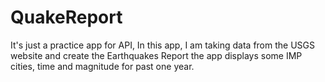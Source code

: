 # QuakeReport
It's just a practice app for API,
In this app, I am taking data from the USGS website and create the Earthquakes Report the app displays some IMP cities, time and magnitude for past one year.
